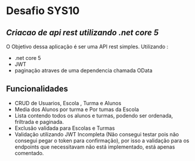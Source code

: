 # Desafio SYS10 
## _Criacao de api rest utilizando .net core 5_



O Objetivo dessa aplicação é ser uma API rest simples. Utilizando :

- .net core 5
- JWT
- paginação atraves de uma dependencia chamada OData

## Funcionalidades

- CRUD de Usuarios, Escola , Turma e Alunos
- Media dos Alunos por turma e Por tumas da Escola
- Lista contendo todos os alunos e turmas, podendo ser ordenada, friltrada e paginada.
- Exclusão validada para Escolas e Turmas
- Validação utilizando JWT Incompleta (Não consegui testar pois não consegui pegar o token para confirmação),
 por isso a validação para os endpoints que necessitavam não está implementado, está apenas comentado.




